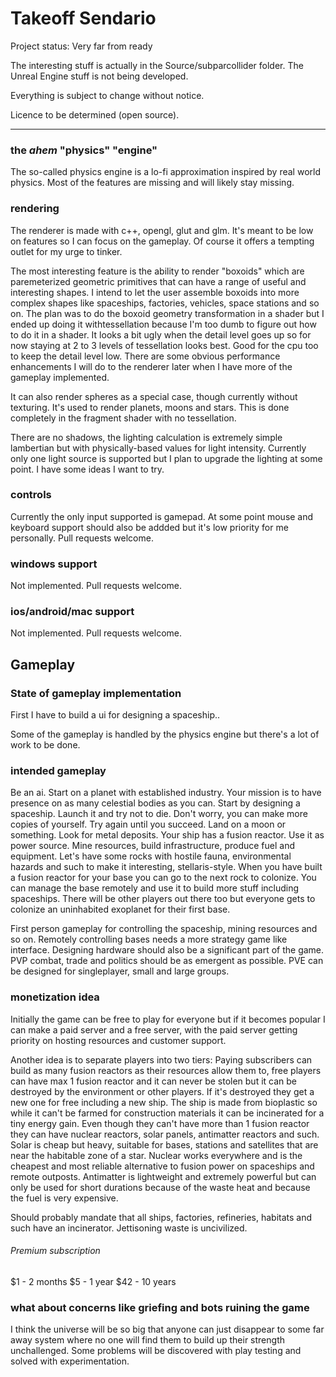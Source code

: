 # Takeoff Sendario

Project status: Very far from ready

The interesting stuff is actually in the Source/subparcollider folder.
The Unreal Engine stuff is not being developed.

Everything is subject to change without notice.

Licence to be determined (open source).

---
### the *ahem* "physics" "engine"
The so-called physics engine is a lo-fi approximation inspired by real world physics. Most of the features are missing
and will likely stay missing.

### rendering
The renderer is made with c++, opengl, glut and glm. It's meant to be low on features so I can focus on the gameplay. Of course it offers a tempting outlet for my urge to tinker.

The most interesting feature is the ability to render "boxoids" which are paremeterized geometric primitives that can have a range of useful and interesting shapes. I intend to let the user assemble boxoids into more complex shapes like spaceships, factories, vehicles, space stations and so on. The plan was to do the boxoid geometry transformation in a shader but I ended up doing it withtessellation because I'm too dumb to figure out how to do it in a shader. It looks a bit ugly when the detail level goes up so for now staying at 2 to 3 levels of tessellation looks best. Good for the cpu too to keep the detail level low. There are some obvious performance enhancements I will do to the renderer later when I have more of the gameplay implemented.

It can also render spheres as a special case, though currently without texturing. It's used to render planets, moons and stars. This is done completely in the fragment shader with no tessellation.

There are no shadows, the lighting calculation is extremely simple lambertian but with physically-based values for light intensity. Currently only one light source is supported but I plan to upgrade the lighting at some point. I have some ideas I want to try.

### controls
Currently the only input supported is gamepad. At some point mouse and keyboard support should also be addded but it's low priority for me personally. Pull requests welcome.

### windows support
Not implemented. Pull requests welcome.

### ios/android/mac support
Not implemented. Pull requests welcome.

## Gameplay

### State of gameplay implementation

First I have to build a ui for designing a spaceship..

Some of the gameplay is handled by the physics engine but there's a lot of work to be done.

### intended gameplay

Be an ai.
Start on a planet with established industry.
Your mission is to have presence on as many celestial bodies as you can.
Start by designing a spaceship.
Launch it and try not to die.
Don't worry, you can make more copies of yourself. Try again until you succeed.
Land on a moon or something.
Look for metal deposits.
Your ship has a fusion reactor. Use it as power source.
Mine resources, build infrastructure, produce fuel and equipment.
Let's have some rocks with hostile fauna, environmental hazards and such to make it interesting, stellaris-style.
When you have built a fusion reactor for your base you can go to the next rock to colonize.
You can manage the base remotely and use it to build more stuff including spaceships.
There will be other players out there too but everyone gets to colonize an uninhabited exoplanet for their first base.

First person gameplay for controlling the spaceship, mining resources and so on.
Remotely controlling bases needs a more strategy game like interface.
Designing hardware should also be a significant part of the game.
PVP combat, trade and politics should be as emergent as possible.
PVE can be designed for singleplayer, small and large groups.


### monetization idea

Initially the game can be free to play for everyone but if it becomes popular I can make a paid server and a free server, with the paid server getting priority on hosting resources and customer support.

Another idea is to separate players into two tiers: Paying subscribers can build as many fusion reactors as their resources allow them to, free players can have max 1 fusion reactor and it can never be stolen but it can be destroyed by the environment or other players. If it's destroyed they get a new one for free including a new ship. The ship is made from bioplastic so while it can't be farmed for construction materials it can be incinerated for a tiny energy gain. Even though they can't have more than 1 fusion reactor they can have nuclear reactors, solar panels, antimatter reactors and such. Solar is cheap but heavy, suitable for bases, stations and satellites that are near the habitable zone of a star. Nuclear works everywhere and is the cheapest and most reliable alternative to fusion power on spaceships and remote outposts. Antimatter is lightweight and extremely powerful but can only be used for short durations because of the waste heat and because the fuel is very expensive.

Should probably mandate that all ships, factories, refineries, habitats and such have an incinerator. Jettisoning waste is uncivilized.

###### Premium subscription
$1 - 2 months
$5 - 1 year
$42 - 10 years


### what about concerns like griefing and bots ruining the game

I think the universe will be so big that anyone can just disappear to some far away system where no one will find them to build up their strength unchallenged.
Some problems will be discovered with play testing and solved with experimentation.








